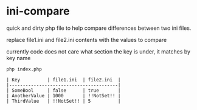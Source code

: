 # ini-compare

quick and dirty php file to help compare differences between two ini files.

replace file1.ini and file2.ini contents with the values to compare

currently code does not care what section the key is under, it matches by key name

`php index.php`
  
```
| Key          | file1.ini  | file2.ini  |
|----------------------------------------|
| SomeBool     | false      | true       |
| AnotherValue | 1000       | !!NotSet!! |
| ThirdValue   | !!NotSet!! | 5          | 
```